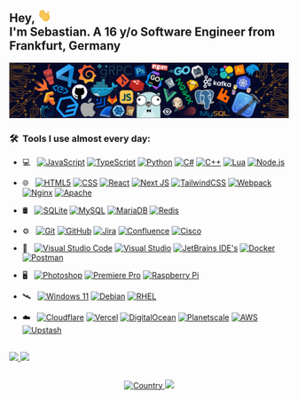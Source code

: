 <meta name="viewport" content="width=device-width, initial-scale=1.0, minimum-scale=1.0"></meta>

<h2> Hey, <img src="https://github.com/lpsebi/lpsebi/blob/main/media/wave.gif" width="25px" height="25px"><br/>
     I'm Sebastian. A 16 y/o Software Engineer from Frankfurt, Germany
</h2>

![](https://github.com/LPSebi/LPSebi/blob/main/media/header.png)


<h3> 🛠 &nbsp;Tools I use almost every day:</h3>

- 💻 &nbsp;
  [![JavaScript](https://img.shields.io/badge/javascript-333333?style=for-the-badge&logo=javascript&logoColor=%23F7DF1E)](https://www.wikiwand.com/en/JavaScript)
  [![TypeScript](https://img.shields.io/badge/-TypeScript-333333?style=for-the-badge&logo=typescript)](https://www.wikiwand.com/en/TypeScript)
  [![Python](https://img.shields.io/badge/-Python-333333?style=for-the-badge&logo=python)](https://www.wikiwand.com/en/Python)
    [![C#](https://img.shields.io/badge/-C%23-333333?style=for-the-badge&logo=csharp&logoColor=239120)](https://www.wikiwand.com/en/C-Sharp)
  [![C++](https://img.shields.io/badge/C++-333333?style=for-the-badge&logo=C%2B%2B&logoColor=00599c)](https://www.wikiwand.com/en/C%2B%2B)
  [![Lua](https://img.shields.io/badge/-Lua-333333?style=for-the-badge&logo=Lua&logoColor=007396)](https://www.wikiwand.com/en/Lua)
  [![Node.js](https://img.shields.io/badge/-Node.js-333333?style=for-the-badge&logo=Node.js)](https://www.wikiwand.com/en/Node.js)

- 🌐 &nbsp;
  [![HTML5](https://img.shields.io/badge/-HTML5-333333?style=for-the-badge&logo=HTML5)](https://www.wikiwand.com/en/HTML5)
  [![CSS](https://img.shields.io/badge/-CSS-333333?style=for-the-badge&logo=CSS3&logoColor=1572B6)](https://www.wikiwand.com/en/CSS)
  [![React](https://img.shields.io/badge/-React-333333?style=for-the-badge&logo=react)](https://www.wikiwand.com/en/React_(JavaScript_library))
  [![Next JS](https://img.shields.io/badge/Next-333333?style=for-the-badge&logo=next.js&logoColor=white)](https://www.wikiwand.com/en/Next.js)
  [![TailwindCSS](https://img.shields.io/badge/tailwindcss-333333?style=for-the-badge&logo=tailwind-css&logoColor=2338B2AC)](https://www.wikiwand.com/en/Tailwind_CSS)
  [![Webpack](https://img.shields.io/badge/webpack-333333?style=for-the-badge&logo=webpack&logoColor=238DD6F9)](https://www.wikiwand.com/en/Webpack)
  [![Nginx](https://img.shields.io/badge/nginx-333333?style=for-the-badge&logo=nginx&logoColor=%23009639)](https://www.wikiwand.com/en/Nginx)
  [![Apache](https://img.shields.io/badge/apache-333333?style=for-the-badge&logo=apache&logoColor=%23D42029)](https://www.wikiwand.com/en/Apache_HTTP_Server)
  
- 🛢 &nbsp;
  [![SQLite](https://img.shields.io/badge/-SQLite-333333?style=for-the-badge&logo=sqlite&logoColor=49A7DD)](https://www.wikiwand.com/en/SQLite)
  [![MySQL](https://img.shields.io/badge/-MySQL-333333?style=for-the-badge&logo=mysql)](https://www.wikiwand.com/en/MySQL)
  [![MariaDB](https://img.shields.io/badge/MariaDB-333333?style=for-the-badge&logo=mariadb)](https://www.wikiwand.com/en/MariaDB)
  [![Redis](https://img.shields.io/badge/Redis-333333?style=for-the-badge&logo=redis&logoColor=DC382D)](https://www.wikiwand.com/en/Redis)
  
- ⚙️ &nbsp;
  [![Git](https://img.shields.io/badge/-Git-333333?style=for-the-badge&logo=git)](https://www.wikiwand.com/en/Git)
  [![GitHub](https://img.shields.io/badge/-GitHub-333333?style=for-the-badge&logo=github)](https://www.wikiwand.com/en/GitHub)
  [![Jira](https://img.shields.io/badge/jira-333333?style=for-the-badge&logo=jira&logoColor=%230A0FFF)](https://www.wikiwand.com/en/Jira_(software))
  [![Confluence](https://img.shields.io/badge/confluence-333333?style=for-the-badge&logo=confluence&logoColor=%23172BF4)](https://www.wikiwand.com/en/Confluence_(software))
  [![Cisco](https://img.shields.io/badge/cisco-333333?style=for-the-badge&logo=cisco&logoColor=%23049fd9)](https://www.wikiwand.com/en/Cisco_Systems)
  
- 🔧 &nbsp;
  [![Visual Studio Code](https://img.shields.io/badge/-Visual%20Studio%20Code-333333?style=for-the-badge&logo=visual-studio-code&logoColor=007ACC)](https://www.wikiwand.com/en/Visual_Studio_Code)
  [![Visual Studio](https://img.shields.io/badge/-Visual%20Studio-333333?style=for-the-badge&logo=visual-studio-code&logoColor=632C8C)](https://www.wikiwand.com/en/Microsoft_Visual_Studio)
  [![JetBrains IDE's](https://img.shields.io/badge/-JetBrains%20IDE%27s-333333?style=for-the-badge&logo=JetBrains&logoColor=00000000)](https://www.wikiwand.com/en/JetBrains)
  [![Docker](https://img.shields.io/badge/docker-333333?style=for-the-badge&logo=docker&logoColor=%230db7ed)](https://www.wikiwand.com/en/Docker_(software))
  [![Postman](https://img.shields.io/badge/Postman-333333?style=for-the-badge&logo=postman&logoColor=FF6C37)](https://www.wikiwand.com/en/Postman_(software))
  
- 🖥 &nbsp;
  [![Photoshop](https://img.shields.io/badge/-Photoshop-333333?style=for-the-badge&logo=adobe-photoshop)](https://www.wikiwand.com/en/Adobe_Photoshop)
  [![Premiere Pro](https://img.shields.io/badge/-Premiere%20Pro-333333?style=for-the-badge&logo=adobe-premiere-pro)](https://www.wikiwand.com/en/Adobe_Premiere_Pro)
  [![Raspberry Pi](https://img.shields.io/badge/-RaspberryPi-333333?style=for-the-badge&logo=Raspberry-Pi&logoColor=C51A4A)](https://www.wikiwand.com/en/Raspberry_Pi)
  
- 🛰 &nbsp;
  [![Windows 11](https://img.shields.io/badge/Windows%2011-333333?style=for-the-badge&logo=Windows%2011&logoColor=%230079d5)](https://www.wikiwand.com/en/Windows_11)
  [![Debian](https://img.shields.io/badge/Debian-333333?style=for-the-badge&logo=debian&logoColor=D70A53)](https://www.wikiwand.com/en/Debian)
  [![RHEL](https://img.shields.io/badge/RHEL-333333?style=for-the-badge&logo=redhat&logoColor=EE0000)](https://www.wikiwand.com/en/RHEL)
  
- ☁️ &nbsp;
  [![Cloudflare](https://img.shields.io/badge/Cloudflare-333333?style=for-the-badge&logo=Cloudflare&logoColor=F38020)](https://www.wikiwand.com/en/Cloudflare)
  [![Vercel](https://img.shields.io/badge/vercel-333333?style=for-the-badge&logo=vercel&logoColor=%23000000)](https://www.wikiwand.com/en/Vercel)
  [![DigitalOcean](https://img.shields.io/badge/DigitalOcean-333333?style=for-the-badge&logo=digitalOcean&logoColor=%230167ff)](https://www.wikiwand.com/en/DigitalOcean)
  [![Planetscale](https://img.shields.io/badge/Planetscale-333333?style=for-the-badge&logo=planetscale&logoColor=00000000)](https://www.wikiwand.com/en/Planetscale)
  [![AWS](https://img.shields.io/badge/AWS-333333?style=for-the-badge&logo=amazon-aws&logoColor=%23FF9900)](https://www.wikiwand.com/en/Amazon_Web_Services)
  [![Upstash](https://img.shields.io/badge/Upstash-333333?style=for-the-badge&logo=upstash&logoColor=#6ee7b7)](https://www.wikiwand.com/en/Upstash)

<br/>
<a id="imgs" href="https://github.com/LPSebi">
  <img width="50%" src="https://github-readme-streak-stats.herokuapp.com/?user=LPSebi&theme=radical&hide_border=false](https://github-readme-streak-stats.herokuapp.com?user=LPSebi&theme=tokyonight-duo&hide_border=true&mode=weekly&exclude_days=Sun%2CSat&background=1A1C1F" />
</a>
<a href="https://discord.com/users/363616190377099265">
  <img width="50%" src="https://lanyard-profile-readme.vercel.app/api/363616190377099265" />
  <br/>
</a>

<br/>
<p align="center">
  <a href="https://www.google.de/maps/place/Deutschland/">
     <img alt="Country" src="https://img.shields.io/badge/Country-Germany-lightblue?style=for-the-badge&logo=germany&labelColor=333333">
     <img src="https://api.visitorbadge.io/api/visitors?path=https%3A%2F%2Fgithub.com%2FLPSebi%2FLPSebi&label=VISITORS&labelColor=%23333333&countColor=%23add8e6&style=square" />
  </a>
</p> 

